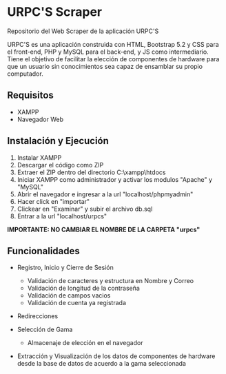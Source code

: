 # URPC'S Scraper
 Repositorio del Web Scraper de la aplicación URPC'S

 URPC'S es una aplicación construida con HTML, Bootstrap 5.2 y CSS para el front-end, PHP y MySQL para el back-end, y JS como intermediario.
 Tiene el objetivo de facilitar la elección de componentes de hardware para que un usuario sin conocimientos sea capaz de ensamblar su propio computador.

## Requisitos
- XAMPP
- Navegador Web
## Instalación y Ejecución

1. Instalar XAMPP
2. Descargar el código como ZIP
3. Extraer el ZIP dentro del directorio C:\xampp\htdocs
4. Iniciar XAMPP como administrador y activar los modulos "Apache" y "MySQL"
6. Abrir el navegador e ingresar a la url "localhost/phpmyadmin"
7. Hacer click en "importar"
8. Clickear en "Examinar" y subir el archivo db.sql
8. Entrar a la url "localhost/urpcs"

**IMPORTANTE: NO CAMBIAR EL NOMBRE DE LA CARPETA "urpcs"**

## Funcionalidades

- Registro, Inicio y Cierre de Sesión
  - Validación de caracteres y estructura en Nombre y Correo
  - Validación de longitud de la contraseña
  - Validación de campos vacios
  - Validación de cuenta ya registrada

- Redirecciones

- Selección de Gama
  - Almacenaje de elección en el navegador
  
- Extracción y Visualización de los datos de componentes de hardware desde la base de datos de acuerdo a la gama seleccionada
